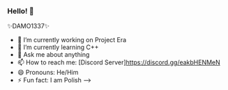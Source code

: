 ### Hello! 👋

   ✨DAMO1337✨ 

- 🔭 I’m currently working on Project Era
- 🌱 I’m currently learning C++
- 💬 Ask me about anything
- 📫 How to reach me: [Discord Server]https://discord.gg/eakbHENMeN
- 😄 Pronouns: He/Him
- ⚡ Fun fact: I am Polish
-->

